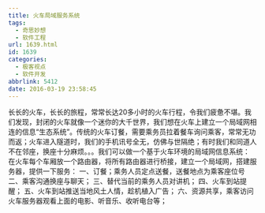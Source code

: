 ```yaml
---
title: 火车局域服务系统
tags:
  - 奇思妙想
  - 软件工程
url: 1639.html
id: 1639
categories:
  - 极客视点
  - 软件开发
abbrlink: 5412
date: 2016-03-19 23:58:45
---
```


长长的火车，长长的旅程，常常长达20多小时的火车行程，令我们疲惫不堪。我们发现，封闭的火车就像一个迷你的大千世界，我们想在火车上建立一个局域网相连的信息“生态系统”。传统的火车订餐，需要乘务员拉着餐车询问乘客，常常无功而返；火车进入隧道时，我们的手机讯号全无，仿佛与世隔绝；有时我们和同道人不在邻座，换座十分麻烦。。。我们可以做一个基于火车环境的局域网信息系统： 在火车每个车厢放一个路由器，将所有路由器进行桥接，建立一个局域网，搭建服务器，提供一下服务： 一、订餐；乘务人员定点送餐，送餐地点为乘客座位号 二、乘客沟通换座与聊天； 三、替代当前的乘务人员对讲机； 四、火车到站提醒； 五、火车到站推送当地风土人情，趁机植入广告； 六、资源共享，乘客访问火车服务器观看上面的电影、听音乐、收听电台等；